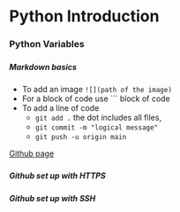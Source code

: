 # Python Introduction
###
### Python Variables
###
##### Markdown basics

- To add an image `![](path of the image)`
- For a block of code use ``` block of code 
- To add a line of code 
  - `git add .` the dot includes all files, 
  - `git commit -m "logical message"`
  - `git push -u origin main`

[Github page](https://github.com/SDenn12/)
### 
##### Github set up with HTTPS

##### Github set up with SSH
